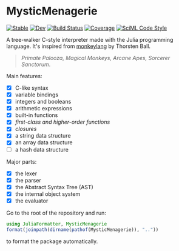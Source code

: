 # MysticMenagerie

[![Stable](https://img.shields.io/badge/docs-stable-blue.svg)](https://xlxs4.github.io/MysticMenagerie.jl/stable/)
[![Dev](https://img.shields.io/badge/docs-dev-blue.svg)](https://xlxs4.github.io/MysticMenagerie.jl/dev/)
[![Build Status](https://github.com/xlxs4/MysticMenagerie.jl/actions/workflows/CI.yml/badge.svg?branch=main)](https://github.com/xlxs4/MysticMenagerie.jl/actions/workflows/CI.yml?query=branch%3Amain)
[![Coverage](https://codecov.io/gh/xlxs4/MysticMenagerie.jl/branch/main/graph/badge.svg)](https://codecov.io/gh/xlxs4/MysticMenagerie.jl)
[![SciML Code Style](https://img.shields.io/static/v1?label=code%20style&message=SciML&color=9558b2&labelColor=389826)](https://github.com/SciML/SciMLStyle)

A tree-walker C-style interpreter made with the Julia programming language.
It's inspired from [monkeylang](https://monkeylang.org) by Thorsten Ball.

> _Primate Palooza, Magical Monkeys, Arcane Apes, Sorcerer Sanctorum_.

Main features:

- [x] C-like syntax
- [x] variable bindings
- [x] integers and booleans
- [x] arithmetic expressions
- [x] built-in functions
- [x] _first-class and higher-order functions_
- [x] _closures_
- [x] a string data structure
- [x] an array data structure
- [ ] a hash data structure

Major parts:

- [x] the lexer
- [x] the parser
- [x] the Abstract Syntax Tree (AST)
- [x] the internal object system
- [x] the evaluator

Go to the root of the repository and run:

```julia
using JuliaFormatter, MysticMenagerie
format(joinpath(dirname(pathof(MysticMenagerie)), ".."))
```

to format the package automatically.

